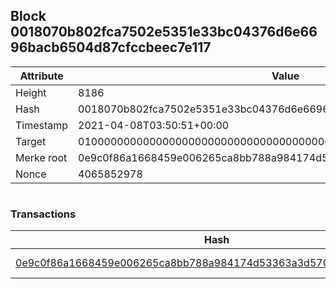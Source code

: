 ## Block 0018070b802fca7502e5351e33bc04376d6e6696bacb6504d87cfccbeec7e117

Attribute | Value
--- | ---
Height | 8186
Hash | 0018070b802fca7502e5351e33bc04376d6e6696bacb6504d87cfccbeec7e117
Timestamp | 2021-04-08T03:50:51+00:00
Target | 0100000000000000000000000000000000000000000000000000000000000000
Merke root | 0e9c0f86a1668459e006265ca8bb788a984174d53363a3d570d827e91420538a
Nonce | 4065852978

```

```

### Transactions

Hash | Amount
--- | ---
[0e9c0f86a1668459e006265ca8bb788a984174d53363a3d570d827e91420538a](0e9c0f86a1668459e006265ca8bb788a984174d53363a3d570d827e91420538a.md) | 10.00000000 SKEPTI 
